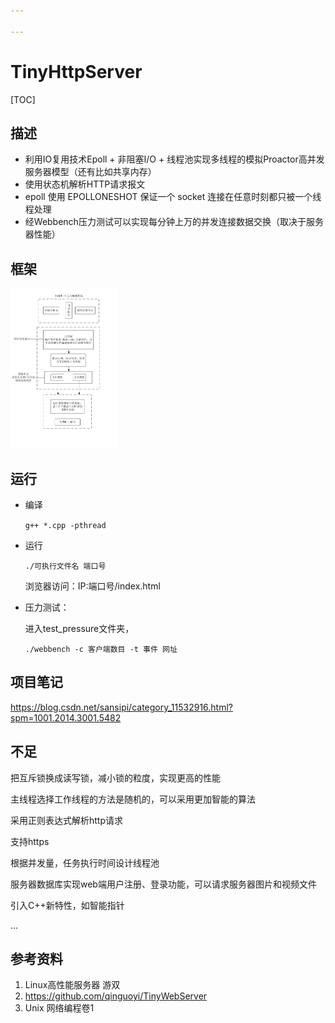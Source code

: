 ```yaml
---

---
```


# TinyHttpServer

[TOC]

## 描述

- 利用IO复用技术Epoll + 非阻塞I/O + 线程池实现多线程的模拟Proactor高并发服务器模型（还有比如共享内存）
- 使用状态机解析HTTP请求报文
- epoll 使用 EPOLLONESHOT 保证一个 socket 连接在任意时刻都只被一个线程处理
- 经Webbench压力测试可以实现每分钟上万的并发连接数据交换（取决于服务器性能）

## 框架

<img src="./项目框架.jpg" alt="项目框架" style="zoom:25%;" />

## 运行

- 编译

  `g++ *.cpp -pthread`

- 运行

  `./可执行文件名 端口号`

  浏览器访问：IP:端口号/index.html

- 压力测试：

  进入test_pressure文件夹，

  `./webbench -c 客户端数目 -t 事件 网址`

## 项目笔记

https://blog.csdn.net/sansipi/category_11532916.html?spm=1001.2014.3001.5482

## 不足

把互斥锁换成读写锁，减小锁的粒度，实现更高的性能

主线程选择工作线程的方法是随机的，可以采用更加智能的算法

采用正则表达式解析http请求

支持https

根据并发量，任务执行时间设计线程池

服务器数据库实现web端用户注册、登录功能，可以请求服务器图片和视频文件

引入C++新特性，如智能指针

...

## 参考资料

1. Linux高性能服务器 游双
2. https://github.com/qinguoyi/TinyWebServer
3. Unix 网络编程卷1


